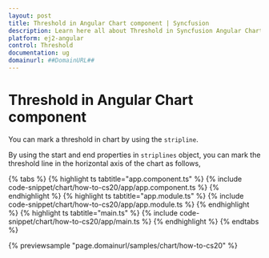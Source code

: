 ```yaml
---
layout: post
title: Threshold in Angular Chart component | Syncfusion
description: Learn here all about Threshold in Syncfusion Angular Chart component of Syncfusion Essential JS 2 and more.
platform: ej2-angular
control: Threshold 
documentation: ug
domainurl: ##DomainURL##
---
```


# Threshold in Angular Chart component

You can mark a threshold in chart by using the `stripline`.

By using the start and end properties in `striplines` object, you can mark the threshold line in the horizontal axis of the chart as follows,

{% tabs %}
{% highlight ts tabtitle="app.component.ts" %}
{% include code-snippet/chart/how-to-cs20/app/app.component.ts %}
{% endhighlight %}
{% highlight ts tabtitle="app.module.ts" %}
{% include code-snippet/chart/how-to-cs20/app/app.module.ts %}
{% endhighlight %}
{% highlight ts tabtitle="main.ts" %}
{% include code-snippet/chart/how-to-cs20/app/main.ts %}
{% endhighlight %}
{% endtabs %}
  
{% previewsample "page.domainurl/samples/chart/how-to-cs20" %}